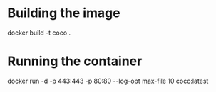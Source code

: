 # Building the image

docker build -t coco .

# Running the container

docker run -d -p 443:443 -p 80:80 --log-opt max-file 10 coco:latest
